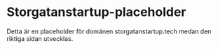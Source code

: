 # Storgatanstartup-placeholder

Detta är en placeholder för domänen storgatanstartup.tech medan den riktiga sidan utvecklas.
